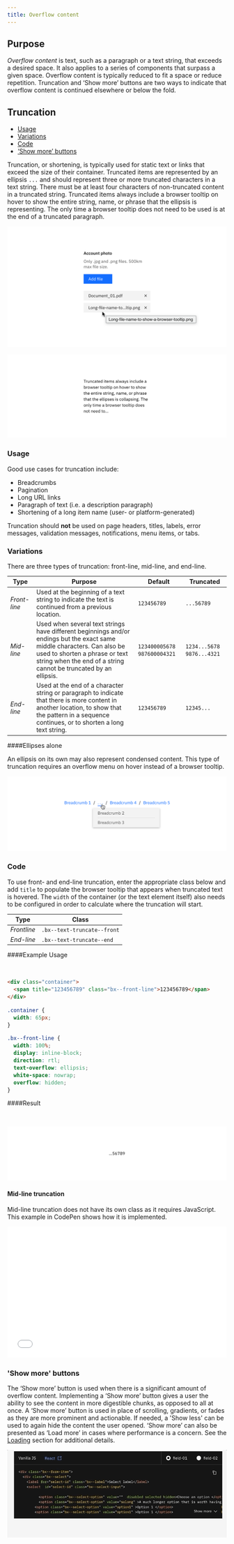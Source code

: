 ```yaml
---
title: Overflow content
---
```


## Purpose

_Overflow content_ is text, such as a paragraph or a text string, that exceeds a desired space. It also applies to a series of components that surpass a given space. Overflow content is typically reduced to fit a space or reduce repetition. Truncation and ‘Show more’ buttons are two ways to indicate that overflow content is continued elsewhere or below the fold.

## Truncation

<anchor-links small="true">
<ul>
    <li><a href="#usage">Usage</a></li>
    <li><a href="#variations">Variations</a></li>
    <li><a href="#code">Code</a></li>
    <li><a href="#show-more-buttons">‘Show more’ buttons</a></li>
</ul>
</anchor-links>

Truncation, or shortening, is typically used for static text or links that exceed the size of their container. Truncated items are represented by an ellipsis `...` and should represent three or more truncated characters in a text string. There must be at least four characters of non-truncated content in a truncated string. Truncated items always include a browser tooltip on hover to show the entire string, name, or phrase that the ellipsis is representing. The only time a browser tooltip does not need to be used is at the end of a truncated paragraph.

<image-component cols="8" caption="Example of a browser tooltip being used for truncation.">

![Example of a browser tooltip being used for truncation.](images/BrowserTooltip.png)

</image-component>

<image-component cols="8" caption="Example of end-line truncation for a paragraph.">

![Example of end-line truncation for a paragraph.](images/Truncated-Paragraph.png)

</image-component>

### Usage

Good use cases for truncation include:

- Breadcrumbs
- Pagination
- Long URL links
- Paragraph of text (i.e. a description paragraph)
- Shortening of a long item name (user- or platform-generated)

Truncation should **not** be used on page headers, titles, labels, error messages, validation messages, notifications, menu items, or tabs.

### Variations

There are three types of truncation: front-line, mid-line, and end-line.

| Type           | Purpose                                                                                                                                                                                                                        | Default                       | Truncated                   |
| -------------- | ------------------------------------------------------------------------------------------------------------------------------------------------------------------------------------------------------------------------------ | ----------------------------- | --------------------------- |
| _Front-line_ | Used at the beginning of a text string to indicate the text is continued from a previous location.                                                                                                                             | `123456789`                   | `...56789`                   |
| _Mid-line_   | Used when several text strings have different beginnings and/or endings but the exact same middle characters. Can also be used to shorten a phrase or text string when the end of a string cannot be truncated by an ellipsis. | `123400005678` `987600004321` | `1234...5678` `9876...4321` |
| _End-line_  | Used at the end of a character string or paragraph to indicate that there is more content in another location, to show that the pattern in a sequence continues, or to shorten a long text string.                             | `123456789`                   | `12345...`                  |

####Ellipses alone

An ellipsis on its own may also represent condensed content. This type of truncation requires an overflow menu on hover instead of a browser tooltip.

<image-component cols="8" caption="Example of a truncated breadcrumb utilizing an ellipsis with an overflow menu.">

![Example of a truncated Breadcrumb utilizing an ellipse with an Overflow Menu.](images/Ellipse.png)

</image-component>

### Code

To use front- and end-line truncation, enter the appropriate class below and add `title` to populate the browser tooltip that appears when truncated text is hovered. The `width` of the container (or the text element itself) also needs to be configured in order to calculate where the truncation will start.

| Type          | Class                       |
| ------------- | --------------------------- |
| _Frontline_ | `.bx--text-truncate--front` |
| _End-line_  | `.bx--text-truncate--end`   |

####Example Usage

<br>

```html
<div class="container">
  <span title="123456789" class="bx--front-line">123456789</span>
</div>
```

```css
.container {
  width: 65px;
}
```

```css
.bx--front-line {
  width: 100%;
  display: inline-block;
  direction: rtl;
  text-overflow: ellipsis;
  white-space: nowrap;
  overflow: hidden;
}
```

####Result

<br>

<image-component cols="8">

![Result.](images/1c695894-538c-11e8-8cd2-bb0b1cac151b.png)

</image-component>

#### Mid-line truncation

Mid-line truncation does not have its own class as it requires JavaScript. This example in CodePen shows how it is implemented.

<grid-wrapper col_lg="8">
<iframe height='300' scrolling='no' title='Middle Truncation' src='//codepen.io/team/carbon/embed/KRoBQe/?height=300&theme-id=30962&default-tab=result&embed-version=2' frameborder='no' allowtransparency='true' allowfullscreen='true' style='width: 100%;'>See the Pen <a href='https://codepen.io/team/carbon/pen/KRoBQe/'>Middle Truncation</a> by Carbon Design System (<a href='https://codepen.io/carbon'>@carbon</a>) on <a href='https://codepen.io'>CodePen</a>.
</iframe>
</grid-wrapper>

### 'Show more' buttons

The ‘Show more’ button is used when there is a significant amount of overflow content. Implementing a ‘Show more’ button gives a user the ability to see the content in more digestible chunks, as opposed to all at once. A ‘Show more’ button is used in place of scrolling, gradients, or fades as they are more prominent and actionable. If needed, a 'Show less' can be used to again hide the content the user opened. ‘Show more’ can also be presented as ‘Load more’ in cases where performance is a concern. See the [Loading](/components/loading) section for additional details.

<image-component cols="8" caption="Example of the 'Show more' button in context.">

![Example of a Code Snippet utilizing the 'Show more' Button.](images/show-more.gif)

</image-component>

